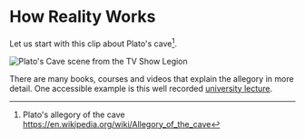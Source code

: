 How Reality Works
=================

Let us start with this clip about Plato's cave[^1].

![Plato's Cave scene from the TV Show Legion](https://www.youtube.com/watch?v=bHj2slKBF98)

There are many books, courses and videos that explain the allegory in more detail. One accessible
example is this well recorded [university lecture](https://www.youtube.com/watch?v=aBPd7getIcM).

[^1]: Plato's allegory of the cave https://en.wikipedia.org/wiki/Allegory_of_the_cave
